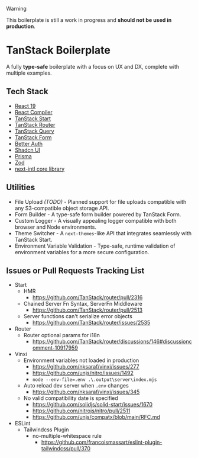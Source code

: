 > [!WARNING]
> This boilerplate is still a work in progress and **should not be used in production**.

# TanStack Boilerplate

A fully **type-safe** boilerplate with a focus on UX and DX, complete with multiple examples.

## Tech Stack

- [React 19](https://19.react.dev/)
- [React Compiler](https://19.react.dev/learn/react-compiler)
- [TanStack Start](https://tanstack.com/start/latest)
- [TanStack Router](https://tanstack.com/router/latest)
- [TanStack Query](https://tanstack.com/query/latest)
- [TanStack Form](https://tanstack.com/form/latest)
- [Better Auth](https://www.better-auth.com/)
- [Shadcn UI](https://ui.shadcn.com/)
- [Prisma](https://www.prisma.io/)
- [Zod](https://zod.dev/)
- [next-intl core library](https://next-intl-docs.vercel.app/docs/environments/core-library)

## Utilities

- File Upload *(TODO)* - Planned support for file uploads compatible with any S3-compatible object storage API.
- Form Builder - A type-safe form builder powered by TanStack Form.
- Custom Logger - A visually appealing logger compatible with both browser and Node environments.
- Theme Switcher - A `next-themes`-like API that integrates seamlessly with TanStack Start.
- Environment Variable Validation - Type-safe, runtime validation of environment variables for a more secure configuration.

## Issues or Pull Requests Tracking List

- Start
  - HMR
    - https://github.com/TanStack/router/pull/2316
  - Chained Server Fn Syntax, ServerFn Middleware
    - https://github.com/TanStack/router/pull/2513
  - Server functions can't serialize error objects
    - https://github.com/TanStack/router/issues/2535
- Router
  - Router optional params for i18n
    - https://github.com/TanStack/router/discussions/146#discussioncomment-10917959
- Vinxi
  - Environment variables not loaded in production
    - https://github.com/nksaraf/vinxi/issues/277
    - https://github.com/unjs/nitro/issues/1492
    - `node --env-file=.env .\.output\server\index.mjs`
  - Auto reload dev server when `.env` changes
    - https://github.com/nksaraf/vinxi/issues/345
  - No valid compatibility date is specified
    - https://github.com/solidjs/solid-start/issues/1670
    - https://github.com/nitrojs/nitro/pull/2511
    - https://github.com/unjs/compatx/blob/main/RFC.md
- ESLint
  - Tailwindcss Plugin
    - no-multiple-whitespace rule
      - https://github.com/francoismassart/eslint-plugin-tailwindcss/pull/370
